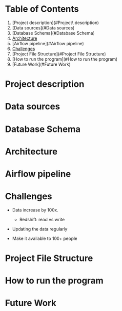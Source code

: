 # Table of Contents
1. [Project description](#Project\ description)
2. [Data sources](#Data sources)
3. [Database Schema](#Database Schema)
4. [Architecture](#Architecture)
5. [Airflow pipeline](#Airflow pipeline)
6. [Challenges](#Challenges)
7. [Project File Structure](#Project File Structure)
8. [How to run the program](#How to run the program)
9. [Future Work](#Future Work)

# Project description

# Data sources

# Database Schema

# Architecture

# Airflow pipeline

# Challenges
- Data increase by 100x.
    - Redshift: read vs write


- Updating the data regularly

- Make it available to 100+ people

# Project File Structure

# How to run the program

# Future Work
